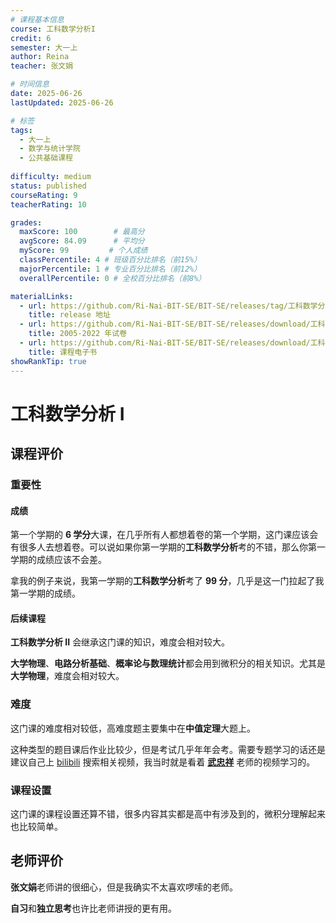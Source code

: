 ```yaml
---
# 课程基本信息
course: 工科数学分析I
credit: 6
semester: 大一上
author: Reina
teacher: 张文娟

# 时间信息
date: 2025-06-26
lastUpdated: 2025-06-26

# 标签
tags: 
  - 大一上
  - 数学与统计学院
  - 公共基础课程
  
difficulty: medium
status: published
courseRating: 9
teacherRating: 10

grades:
  maxScore: 100        # 最高分
  avgScore: 84.09      # 平均分
  myScore: 99         # 个人成绩
  classPercentile: 4 # 班级百分比排名（前15%）
  majorPercentile: 1 # 专业百分比排名（前12%）  
  overallPercentile: 0 # 全校百分比排名（前8%）

materialLinks:
  - url: https://github.com/Ri-Nai-BIT-SE/BIT-SE/releases/tag/工科数学分析I/
    title: release 地址
  - url: https://github.com/Ri-Nai-BIT-SE/BIT-SE/releases/download/工科数学分析I/2005-2022-Papers.zip
    title: 2005-2022 年试卷
  - url: https://github.com/Ri-Nai-BIT-SE/BIT-SE/releases/download/工科数学分析I/eBook.pdf
    title: 课程电子书
showRankTip: true
---
```


# 工科数学分析 I

## 课程评价

### 重要性

#### 成绩

第一个学期的 **6 学分**大课，在几乎所有人都想着卷的第一个学期，这门课应该会有很多人去想着卷。可以说如果你第一学期的**工科数学分析**考的不错，那么你第一学期的成绩应该不会差。

拿我的例子来说，我第一学期的**工科数学分析**考了 **99 分**，几乎是这一门拉起了我第一学期的成绩。

#### 后续课程

**工科数学分析 II** 会继承这门课的知识，难度会相对较大。

**大学物理**、**电路分析基础**、**概率论与数理统计**都会用到微积分的相关知识。尤其是**大学物理**，难度会相对较大。

### 难度

这门课的难度相对较低，高难度题主要集中在**中值定理**大题上。

这种类型的题目课后作业比较少，但是考试几乎年年会考。需要专题学习的话还是建议自己上 [bilibili](https://www.bilibili.com/) 搜索相关视频，我当时就是看着 [**武忠祥**](https://space.bilibili.com/688379639) 老师的视频学习的。

### 课程设置

这门课的课程设置还算不错，很多内容其实都是高中有涉及到的，微积分理解起来也比较简单。

## 老师评价

**张文娟**老师讲的很细心，但是我确实不太喜欢啰嗦的老师。

**自习**和**独立思考**也许比老师讲授的更有用。


